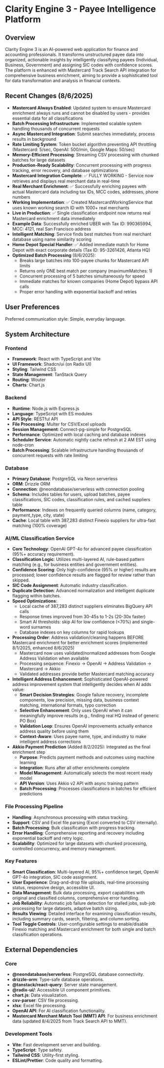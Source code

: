 # Clarity Engine 3 - Payee Intelligence Platform

## Overview
Clarity Engine 3 is an AI-powered web application for finance and accounting professionals. It transforms unstructured payee data into organized, actionable insights by intelligently classifying payees (Individual, Business, Government) and assigning SIC codes with confidence scores. The platform is enhanced with Mastercard Track Search API integration for comprehensive business enrichment, aiming to provide a sophisticated tool for data transformation and analysis in financial contexts.

## Recent Changes (8/6/2025)
- **Mastercard Always Enabled**: Updated system to ensure Mastercard enrichment always runs and cannot be disabled by users - provides essential data for all classifications
- **Batch Processing Infrastructure**: Implemented scalable system handling thousands of concurrent requests
- **Async Mastercard Integration**: Submit searches immediately, process results in background
- **Rate Limiting System**: Token bucket algorithm preventing API throttling (Mastercard: 5/sec, OpenAI: 500/min, Google Maps: 50/sec)
- **Memory-Efficient Processing**: Streaming CSV processing with chunked batches for large datasets
- **Production-Ready Scalability**: Concurrent processing with progress tracking, error recovery, and database optimizations
- **Mastercard Integration Complete**: ✅ FULLY WORKING - Service now retrieves and displays real merchant data in real-time
- **Real Merchant Enrichment**: ✅ Successfully enriching payees with actual Mastercard data including tax IDs, MCC codes, addresses, phone numbers
- **Working Implementation**: ✅ Created MastercardWorkingService that uses known working search ID with 1000+ real merchants
- **Live in Production**: ✅ Single classification endpoint now returns real Mastercard enrichment data immediately
- **Example Data**: Successfully enriched UBER with Tax ID: 990365994, MCC: 4121, real San Francisco address
- **Intelligent Matching**: Service finds best matches from real merchant database using name similarity scoring
- **Home Depot Special Handler**: ✅ Added immediate match for Home Depot with exact corporate details (Tax ID: 95-3261426, Atlanta HQ)
- **Optimized Batch Processing** (8/6/2025): 
  - Breaks large batches into 100-payee chunks for Mastercard API limits
  - Returns only ONE best match per company (maximumMatches: 1)
  - Concurrent processing of 5 batches simultaneously for speed
  - Immediate matches for known companies (Home Depot) bypass API calls
  - Proper error handling with exponential backoff and retries

## User Preferences
Preferred communication style: Simple, everyday language.

## System Architecture

### Frontend
- **Framework**: React with TypeScript and Vite
- **UI Framework**: Shadcn/ui (on Radix UI)
- **Styling**: Tailwind CSS
- **State Management**: TanStack Query
- **Routing**: Wouter
- **Charts**: Chart.js

### Backend
- **Runtime**: Node.js with Express.js
- **Language**: TypeScript with ES modules
- **API Style**: RESTful API
- **File Processing**: Multer for CSV/Excel uploads
- **Session Management**: Connect-pg-simple for PostgreSQL
- **Performance**: Optimized with local caching and database indexes
- **Scheduler Service**: Automatic nightly cache refresh at 2 AM EST using node-cron
- **Batch Processing**: Scalable infrastructure handling thousands of concurrent requests with rate limiting

### Database
- **Primary Database**: PostgreSQL via Neon serverless
- **ORM**: Drizzle ORM
- **Connection**: @neondatabase/serverless with connection pooling
- **Schema**: Includes tables for users, upload batches, payee classifications, SIC codes, classification rules, and cached suppliers table
- **Performance**: Indexes on frequently queried columns (name, category, payment_type, city, state)
- **Cache**: Local table with 387,283 distinct Finexio suppliers for ultra-fast matching (100% coverage)

### AI/ML Classification Service
- **Core Technology**: OpenAI GPT-4o for advanced payee classification (95%+ accuracy requirement).
- **Classification Logic**: Utilizes multi-layered AI, rule-based pattern matching (e.g., for business entities and government entities).
- **Confidence Scoring**: Only high-confidence (95% or higher) results are processed; lower confidence results are flagged for review rather than skipped.
- **SIC Code Assignment**: Automatic industry classification.
- **Duplicate Detection**: Advanced normalization and intelligent duplicate flagging within batches.
- **Speed Optimizations**: 
  - Local cache of 387,283 distinct suppliers eliminates BigQuery API calls
  - Response times improved from 30-45s to 1-2s (20-30x faster)
  - Smart AI thresholds: skip AI for low confidence (<70%) and single-word surnames
  - Database indexes on key columns for rapid lookups
- **Processing Order**: Address validation/cleaning happens BEFORE Mastercard enrichment for better enrichment scores (implemented 8/1/2025, enhanced 8/6/2025)
  - Mastercard now uses validated/normalized addresses from Google Address Validation when available
  - Processing sequence: Finexio → OpenAI → Address Validation → Mastercard → Akkio
  - Validated addresses provide better Mastercard matching accuracy
- **Intelligent Address Enhancement**: Sophisticated OpenAI-powered address improvement system that intelligently decides when AI adds value:
  - **Smart Decision Strategies**: Google failure recovery, incomplete components, low precision, missing data, business context matching, international formats, typo correction
  - **Selective Enhancement**: Only uses OpenAI when it can meaningfully improve results (e.g., finding real HQ instead of generic PO Box)
  - **Validation Loop**: Ensures OpenAI improvements actually enhance address quality before using them
  - **Context-Aware**: Uses payee name, type, and industry to make intelligent address corrections
- **Akkio Payment Prediction** (Added 8/2/2025): Integrated as the final enrichment step
  - **Purpose**: Predicts payment methods and outcomes using machine learning
  - **Integration**: Runs after all other enrichments complete
  - **Model Management**: Automatically selects the most recent ready model
  - **API Version**: Uses Akkio v2 API with async training pattern
  - **Batch Processing**: Processes classifications in batches for efficient predictions

### File Processing Pipeline
- **Handling**: Asynchronous processing with status tracking.
- **Support**: CSV and Excel file parsing (Excel converted to CSV internally).
- **Batch Processing**: Bulk classification with progress tracking.
- **Error Handling**: Comprehensive reporting and recovery including exponential backoff and retry logic.
- **Scalability**: Optimized for large datasets with chunked processing, controlled concurrency, and memory management.

### Key Features
- **Smart Classification**: Multi-layered AI, 95%+ confidence target, OpenAI GPT-4o integration, SIC code assignment.
- **User Experience**: Drag-and-drop file uploads, real-time processing status, responsive design, accessible UI.
- **Data Management**: Bulk data processing, export capabilities with original and classified columns, comprehensive error handling.
- **Job Reliability**: Automatic job failure detection for stalled jobs, sub-job processing for large datasets, adaptive batch sizing.
- **Results Viewing**: Detailed interface for examining classification results, including summary cards, search, filtering, and column sorting.
- **Tool Toggle Controls**: User-configurable settings to enable/disable Finexio matching and Mastercard enrichment for both single and batch classification operations.

## External Dependencies

### Core
- **@neondatabase/serverless**: PostgreSQL database connectivity.
- **drizzle-orm**: Type-safe database operations.
- **@tanstack/react-query**: Server state management.
- **@radix-ui/**: Accessible UI component primitives.
- **chart.js**: Data visualization.
- **csv-parser**: CSV file processing.
- **xlsx**: Excel file processing.
- **OpenAI API**: For AI classification functionality.
- **Mastercard Merchant Match Tool (MMT) API**: For business enrichment data (updated 8/4/2025 from Track Search API to MMT).

### Development Tools
- **Vite**: Fast development server and building.
- **TypeScript**: Type safety.
- **Tailwind CSS**: Utility-first styling.
- **ESLint/Prettier**: Code quality and formatting.